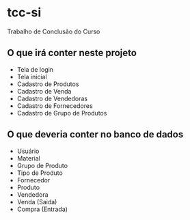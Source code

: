 # tcc-si
Trabalho de Conclusão do Curso

## O que irá conter neste projeto

- Tela de login
- Tela inicial
- Cadastro de Produtos
- Cadastro de Venda
- Cadastro de Vendedoras
- Cadastro de Fornecedores
- Cadastro de Grupo de Produtos

## O que deveria conter no banco de dados

- Usuário
- Material
- Grupo de Produto
- Tipo de Produto
- Fornecedor
- Produto
- Vendedora
- Venda (Saida)
- Compra (Entrada)



